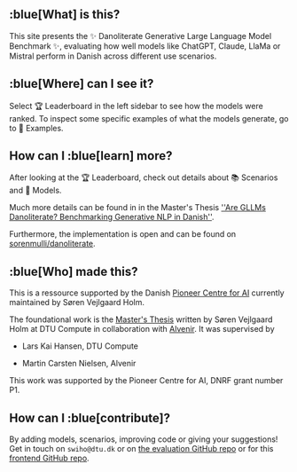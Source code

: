 ## :blue[What] is this?
This site presents the :sparkles: Danoliterate Generative Large Language Model Benchmark :sparkles:, evaluating how well models like ChatGPT, Claude, LlaMa or Mistral perform in Danish across different use scenarios.

## :blue[Where] can I see it?
Select 🏆 Leaderboard in the left sidebar to see how the models were ranked.
To inspect some specific examples of what the models generate, go to 🔎 Examples.

## How can I :blue[learn] more?
After looking at the 🏆 Leaderboard, check out details about 📚 Scenarios and 🤖 Models.

Much more details can be found in in the Master's Thesis [''Are GLLMs Danoliterate? Benchmarking Generative NLP in Danish''](https://sorenmulli.github.io/thesis/thesis.pdf).

Furthermore, the implementation is open and can be found on [sorenmulli/danoliterate](https://github.com/sorenmulli/danoliterate).

## :blue[Who] made this?
This is a ressource supported by the Danish [Pioneer Centre for AI](https://www.aicentre.dk/) currently maintained by Søren Vejlgaard Holm.

The foundational work is the [Master's Thesis](https://sorenmulli.github.io/thesis/thesis.pdf) written by Søren Vejlgaard Holm at DTU Compute in collaboration with [Alvenir](https://www.alvenir.ai/).
It was supervised by
- Lars Kai Hansen, DTU Compute

- Martin Carsten Nielsen, Alvenir

This work was supported by the Pioneer Centre for AI, DNRF grant number P1.

## How can I :blue[contribute]?
By adding models, scenarios, improving code or giving your suggestions!
Get in touch on `swiho@dtu.dk` or on [the evaluation GitHub repo](https://github.com/sorenmulli/danoliterate) or for this [frontend GitHub repo](https://github.com/sorenmulli/danoliterate-frontend/).
